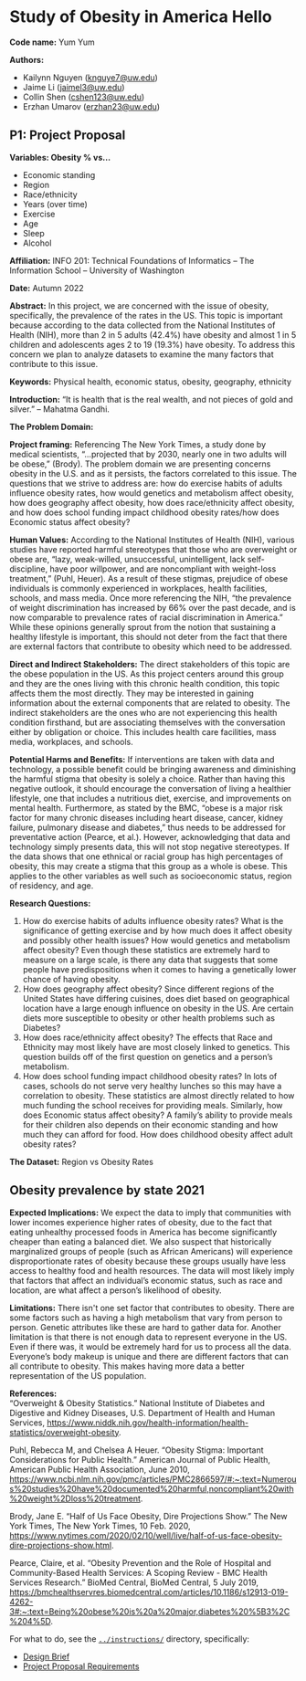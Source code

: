 # Study of Obesity in America Hello

**Code name:** Yum Yum

**Authors:**
- Kailynn Nguyen (knguye7@uw.edu)
- Jaime Li (jaimel3@uw.edu)
- Collin Shen (cshen123@uw.edu)
- Erzhan Umarov (erzhan23@uw.edu)

## P1: Project Proposal

**Variables: Obesity % vs…**  
- Economic standing
- Region
- Race/ethnicity
- Years (over time)
- Exercise
- Age
- Sleep
- Alcohol

**Affiliation:** INFO 201: Technical Foundations of Informatics – The Information School – University of Washington

**Date:** Autumn 2022

**Abstract:**
In this project, we are concerned with the issue of obesity, specifically, the prevalence of the rates in the US. This topic is important because according to the data collected from the National Institutes of Health (NIH), more than 2 in 5 adults (42.4%) have obesity and almost 1 in 5 children and adolescents ages 2 to 19 (19.3%) have obesity. To address this concern we plan to analyze datasets to examine the many factors that contribute to this issue.

**Keywords:** Physical health, economic status, obesity, geography, ethnicity

**Introduction:** “It is health that is the real wealth, and not pieces of gold and silver.” – Mahatma Gandhi.

**The Problem Domain:**

**Project framing:**
Referencing The New York Times, a study done by medical scientists, “…projected that by 2030, nearly one in two adults will be obese,” (Brody). The problem domain we are presenting concerns obesity in the U.S. and as it persists, the factors correlated to this issue. The questions that we strive to address are: how do exercise habits of adults influence obesity rates, how would genetics and metabolism affect obesity, how does geography affect obesity, how does race/ethnicity affect obesity, and how does school funding impact childhood obesity rates/how does Economic status affect obesity?

**Human Values:**
According to the National Institutes of Health (NIH), various studies have reported harmful stereotypes that those who are overweight or obese are, “lazy, weak-willed, unsuccessful, unintelligent, lack self-discipline, have poor willpower, and are noncompliant with weight-loss treatment,” (Puhl, Heuer). As a result of these stigmas, prejudice of obese individuals is commonly experienced in workplaces, health facilities, schools, and mass media. Once more referencing the NIH, “the prevalence of weight discrimination has increased by 66% over the past decade, and is now comparable to prevalence rates of racial discrimination in America.” While these opinions generally sprout from the notion that sustaining a healthy lifestyle is important, this should not deter from the fact that there are external factors that contribute to obesity which need to be addressed.

**Direct and Indirect Stakeholders:**
The direct stakeholders of this topic are the obese population in the US. As this project centers around this group and they are the ones living with this chronic health condition, this topic affects them the most directly. They may be interested in gaining information about the external components that are related to obesity. The indirect stakeholders are the ones who are not experiencing this health condition firsthand, but are associating themselves with the conversation either by obligation or choice. This includes health care facilities, mass media, workplaces, and schools.

**Potential Harms and Benefits:**
If interventions are taken with data and technology, a possible benefit could be bringing awareness and diminishing the harmful stigma that obesity is solely a choice. Rather than having this negative outlook, it should encourage the conversation of living a healthier lifestyle, one that includes a nutritious diet, exercise, and improvements on mental health. Furthermore, as stated by the BMC, “obese is a major risk factor for many chronic diseases including heart disease, cancer, kidney failure, pulmonary disease and diabetes,” thus needs to be addressed for preventative action (Pearce, et al.). However, acknowledging that data and technology simply presents data, this will not stop negative stereotypes. If the data shows that one ethnical or racial group has high percentages of obesity, this may create a stigma that this group as a whole is obese. This applies to the other variables as well such as socioeconomic status, region of residency, and age.

**Research Questions:**
1. How do exercise habits of adults influence obesity rates? What is the significance of getting exercise and by how much does it affect obesity and possibly other health issues? How would genetics and metabolism affect obesity? Even though these statistics are extremely hard to measure on a large scale, is there any data that suggests that some people have predispositions when it comes to having a genetically lower chance of having obesity.  
2. How does geography affect obesity? Since different regions of the United States have differing cuisines, does diet based on geographical location have a large enough influence on obesity in the US. Are certain diets more susceptible to obesity or other health problems such as Diabetes?
3. How does race/ethnicity affect obesity? The effects that Race and Ethnicity may most likely have are most closely linked to genetics. This question builds off of the first question on genetics and a person’s metabolism.
4. How does school funding impact childhood obesity rates? In lots of cases, schools do not serve very healthy lunches so this may have a correlation to obesity. These statistics are almost directly related to how much funding the school receives for providing meals. Similarly, how does Economic status affect obesity? A family’s ability to provide meals for their children also depends on their economic standing and how much they can afford for food.
How does childhood obesity affect adult obesity rates?

**The Dataset:**
Region vs Obesity Rates

## Obesity prevalence by state 2021



**Expected Implications:** We expect the data to imply that communities with lower incomes experience higher rates of obesity, due to the fact that eating unhealthy processed foods in America has become significantly cheaper than eating a balanced diet. We also suspect that historically marginalized groups of people (such as African Americans) will experience disproportionate rates of obesity because these groups usually have less access to healthy food and health resources. The data will most likely imply that factors that affect an individual’s economic status, such as race and location, are what affect a person’s likelihood of obesity.


**Limitations:**
There isn't one set factor that contributes to obesity. There are some factors such as having a high metabolism that vary from person to person. Genetic attributes like these are hard to gather data for. Another limitation is that there is not enough data to represent everyone in the US. Even if there was, it would be extremely hard for us to process all the data. Everyone’s body makeup is unique and there are different factors that can all contribute to obesity. This makes having more data a better representation of the US population.

**References:**  
“Overweight & Obesity Statistics.” National Institute of Diabetes and Digestive and Kidney Diseases, U.S. Department of Health and Human Services, https://www.niddk.nih.gov/health-information/health-statistics/overweight-obesity.   

Puhl, Rebecca M, and Chelsea A Heuer. “Obesity Stigma: Important Considerations for Public Health.” American Journal of Public Health, American Public Health Association, June 2010, https://www.ncbi.nlm.nih.gov/pmc/articles/PMC2866597/#:~:text=Numerous%20studies%20have%20documented%20harmful,noncompliant%20with%20weight%2Dloss%20treatment.

Brody, Jane E. “Half of Us Face Obesity, Dire Projections Show.” The New York Times, The New York Times, 10 Feb. 2020, https://www.nytimes.com/2020/02/10/well/live/half-of-us-face-obesity-dire-projections-show.html.

Pearce, Claire, et al. “Obesity Prevention and the Role of Hospital and Community-Based Health Services: A Scoping Review - BMC Health Services Research.” BioMed Central, BioMed Central, 5 July 2019, https://bmchealthservres.biomedcentral.com/articles/10.1186/s12913-019-4262-3#:~:text=Being%20obese%20is%20a%20major,diabetes%20%5B3%2C%204%5D.



For what to do, see the [`../instructions/`](../instructions/) directory, specifically:

* [Design Brief](../instructions/project-design-brief.pdf)
* [Project Proposal Requirements](../instructions/p01-proposal-requirements.md)
